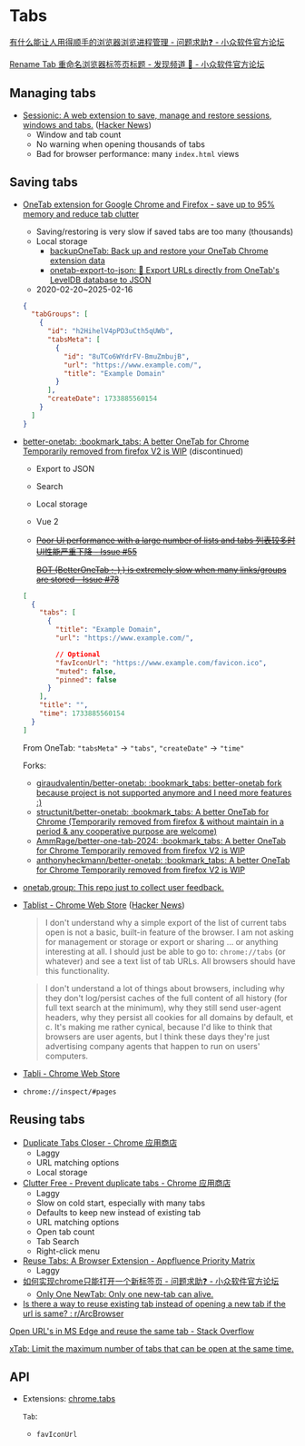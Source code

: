 # Tabs
[有什么能让人用得顺手的浏览器浏览进程管理 - 问题求助❓ - 小众软件官方论坛](https://meta.appinn.net/t/topic/39735)

[Rename Tab 重命名浏览器标签页标题 - 发现频道 🔎 - 小众软件官方论坛](https://meta.appinn.net/t/topic/24942)

## Managing tabs
- [Sessionic: A web extension to save, manage and restore sessions, windows and tabs.](https://github.com/navorite/sessionic) ([Hacker News](https://news.ycombinator.com/item?id=37887184))
  - Window and tab count
  - No warning when opening thousands of tabs
  - Bad for browser performance: many `index.html` views

## Saving tabs
- [OneTab extension for Google Chrome and Firefox - save up to 95% memory and reduce tab clutter](https://www.one-tab.com/)
  - Saving/restoring is very slow if saved tabs are too many (thousands)
  - Local storage
    - [backupOneTab: Back up and restore your OneTab Chrome extension data](https://github.com/joshuachough/backupOneTab)
    - [onetab-export-to-json: 🔖 Export URLs directly from OneTab's LevelDB database to JSON](https://github.com/jianyuan/onetab-export-to-json)
  - 2020-02-20~2025-02-16

  ```json
  {
    "tabGroups": [
      {
        "id": "h2HihelV4pPD3uCth5qUWb",
        "tabsMeta": [
          {
            "id": "8uTCo6WYdrFV-BmuZmbujB",
            "url": "https://www.example.com/",
            "title": "Example Domain"
          }
        ],
        "createDate": 1733885560154
      }
    ]
  }
  ```

- [better-onetab: :bookmark\_tabs: A better OneTab for Chrome Temporarily removed from firefox V2 is WIP](https://github.com/cnwangjie/better-onetab) (discontinued)
  - Export to JSON
  - Search
  - Local storage
  - Vue 2
  - ~~[Poor UI performance with a large number of lists and tabs 列表较多时UI性能严重下降 - Issue #55](https://github.com/cnwangjie/better-onetab/issues/55)~~
  
    ~~[BOT (BetterOneTab ;-) ) is extremely slow when many links/groups are stored - Issue #78](https://github.com/cnwangjie/better-onetab/issues/78)~~

  ```json
  [
    {
      "tabs": [
        {
          "title": "Example Domain",
          "url": "https://www.example.com/",

          // Optional
          "favIconUrl": "https://www.example.com/favicon.ico",
          "muted": false,
          "pinned": false
        }
      ],
      "title": "",
      "time": 1733885560154
    }
  ]
  ```
  From OneTab: `"tabsMeta"` → `"tabs"`, `"createDate"` → `"time"`

  Forks:
  - [giraudvalentin/better-onetab: :bookmark\_tabs: better-onetab fork because project is not supported anymore and I need more features :)](https://github.com/giraudvalentin/better-onetab)
  - [structunit/better-onetab: :bookmark\_tabs: A better OneTab for Chrome (Temporarily removed from firefox & without maintain in a period & any cooperative purpose are welcome)](https://github.com/structunit/better-onetab)
  - [AmmRage/better-one-tab-2024: :bookmark\_tabs: A better OneTab for Chrome Temporarily removed from firefox V2 is WIP](https://github.com/AmmRage/better-one-tab-2024)
  - [anthonyheckmann/better-onetab: :bookmark\_tabs: A better OneTab for Chrome Temporarily removed from firefox V2 is WIP](https://github.com/anthonyheckmann/better-onetab)

- [onetab.group: This repo just to collect user feedback.](https://github.com/one-tab-group/onetab.group)

- [Tablist - Chrome Web Store](https://chromewebstore.google.com/detail/tablist/eagbohciligljbgpbdbflaloangiodhe) ([Hacker News](https://news.ycombinator.com/item?id=22841708))

  > I don't understand why a simple export of the list of current tabs open is not a basic, built-in feature of the browser. I am not asking for management or storage or export or sharing ... or anything interesting at all. I should just be able to go to: `chrome://tabs` (or whatever) and see a text list of tab URLs. All browsers should have this functionality.

  > I don't understand a lot of things about browsers, including why they don't log/persist caches of the full content of all history (for full text search at the minimum), why they still send user-agent headers, why they persist all cookies for all domains by default, et c. It's making me rather cynical, because I'd like to think that browsers are user agents, but I think these days they're just advertising company agents that happen to run on users' computers.

- [Tabli - Chrome Web Store](https://chromewebstore.google.com/detail/tabli/igeehkedfibbnhbfponhjjplpkeomghi)

- `chrome://inspect/#pages`

## Reusing tabs
- [Duplicate Tabs Closer - Chrome 应用商店](https://chromewebstore.google.com/detail/duplicate-tabs-closer/gnmdbogfankgjepgglmmfmbnimcmcjle)
  - Laggy
  - URL matching options
  - Local storage
- [Clutter Free - Prevent duplicate tabs - Chrome 应用商店](https://chromewebstore.google.com/detail/clutter-free-prevent-dupl/iipjdmnoigaobkamfhnojmglcdbnfaaf)
  - Laggy
  - Slow on cold start, especially with many tabs
  - Defaults to keep new instead of existing tab
  - URL matching options
  - Open tab count
  - Tab Search
  - Right-click menu
- [Reuse Tabs: A Browser Extension - Appfluence Priority Matrix](https://appfluence.com/reuse-tabs-a-browser-extension/)
  - Laggy
- [如何实现chrome只能打开一个新标签页 - 问题求助❓ - 小众软件官方论坛](https://meta.appinn.net/t/topic/38312)
  - [Only One NewTab: Only one new-tab can alive.](https://github.com/LightAPIs/only-one-newtab)
- [Is there a way to reuse existing tab instead of opening a new tab if the url is same? : r/ArcBrowser](https://www.reddit.com/r/ArcBrowser/comments/16boxam/is_there_a_way_to_reuse_existing_tab_instead_of/)

[Open URL's in MS Edge and reuse the same tab - Stack Overflow](https://stackoverflow.com/questions/72168254/open-urls-in-ms-edge-and-reuse-the-same-tab)

[xTab: Limit the maximum number of tabs that can be open at the same time.](https://chromewebstore.google.com/detail/xtab/amddgdnlkmohapieeekfknakgdnpbleb?hl=en)

## API
- Extensions: [chrome.tabs](https://developer.chrome.com/docs/extensions/reference/api/tabs)

  `Tab`:
  - `favIconUrl`